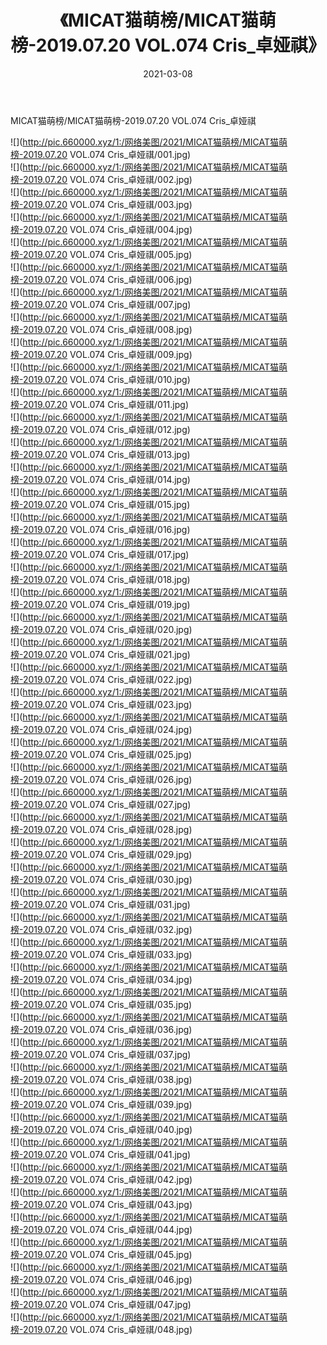 ﻿---
layout: post
title:  《MICAT猫萌榜/MICAT猫萌榜-2019.07.20 VOL.074 Cris_卓娅祺》
date:   2021-03-08
img: http://pic.660000.xyz/1:/网络美图/2021/MICAT猫萌榜/MICAT猫萌榜-2019.07.20 VOL.074 Cris_卓娅祺/000.jpg
categories: [美女, 清纯, 唯美]
---

MICAT猫萌榜/MICAT猫萌榜-2019.07.20 VOL.074 Cris_卓娅祺

 ![](http://pic.660000.xyz/1:/网络美图/2021/MICAT猫萌榜/MICAT猫萌榜-2019.07.20 VOL.074 Cris_卓娅祺/001.jpg) <br>![](http://pic.660000.xyz/1:/网络美图/2021/MICAT猫萌榜/MICAT猫萌榜-2019.07.20 VOL.074 Cris_卓娅祺/002.jpg) <br>![](http://pic.660000.xyz/1:/网络美图/2021/MICAT猫萌榜/MICAT猫萌榜-2019.07.20 VOL.074 Cris_卓娅祺/003.jpg) <br>![](http://pic.660000.xyz/1:/网络美图/2021/MICAT猫萌榜/MICAT猫萌榜-2019.07.20 VOL.074 Cris_卓娅祺/004.jpg) <br>![](http://pic.660000.xyz/1:/网络美图/2021/MICAT猫萌榜/MICAT猫萌榜-2019.07.20 VOL.074 Cris_卓娅祺/005.jpg) <br>![](http://pic.660000.xyz/1:/网络美图/2021/MICAT猫萌榜/MICAT猫萌榜-2019.07.20 VOL.074 Cris_卓娅祺/006.jpg) <br>![](http://pic.660000.xyz/1:/网络美图/2021/MICAT猫萌榜/MICAT猫萌榜-2019.07.20 VOL.074 Cris_卓娅祺/007.jpg) <br>![](http://pic.660000.xyz/1:/网络美图/2021/MICAT猫萌榜/MICAT猫萌榜-2019.07.20 VOL.074 Cris_卓娅祺/008.jpg) <br>![](http://pic.660000.xyz/1:/网络美图/2021/MICAT猫萌榜/MICAT猫萌榜-2019.07.20 VOL.074 Cris_卓娅祺/009.jpg) <br>![](http://pic.660000.xyz/1:/网络美图/2021/MICAT猫萌榜/MICAT猫萌榜-2019.07.20 VOL.074 Cris_卓娅祺/010.jpg) <br>![](http://pic.660000.xyz/1:/网络美图/2021/MICAT猫萌榜/MICAT猫萌榜-2019.07.20 VOL.074 Cris_卓娅祺/011.jpg) <br>![](http://pic.660000.xyz/1:/网络美图/2021/MICAT猫萌榜/MICAT猫萌榜-2019.07.20 VOL.074 Cris_卓娅祺/012.jpg) <br>![](http://pic.660000.xyz/1:/网络美图/2021/MICAT猫萌榜/MICAT猫萌榜-2019.07.20 VOL.074 Cris_卓娅祺/013.jpg) <br>![](http://pic.660000.xyz/1:/网络美图/2021/MICAT猫萌榜/MICAT猫萌榜-2019.07.20 VOL.074 Cris_卓娅祺/014.jpg) <br>![](http://pic.660000.xyz/1:/网络美图/2021/MICAT猫萌榜/MICAT猫萌榜-2019.07.20 VOL.074 Cris_卓娅祺/015.jpg) <br>![](http://pic.660000.xyz/1:/网络美图/2021/MICAT猫萌榜/MICAT猫萌榜-2019.07.20 VOL.074 Cris_卓娅祺/016.jpg) <br>![](http://pic.660000.xyz/1:/网络美图/2021/MICAT猫萌榜/MICAT猫萌榜-2019.07.20 VOL.074 Cris_卓娅祺/017.jpg) <br>![](http://pic.660000.xyz/1:/网络美图/2021/MICAT猫萌榜/MICAT猫萌榜-2019.07.20 VOL.074 Cris_卓娅祺/018.jpg) <br>![](http://pic.660000.xyz/1:/网络美图/2021/MICAT猫萌榜/MICAT猫萌榜-2019.07.20 VOL.074 Cris_卓娅祺/019.jpg) <br>![](http://pic.660000.xyz/1:/网络美图/2021/MICAT猫萌榜/MICAT猫萌榜-2019.07.20 VOL.074 Cris_卓娅祺/020.jpg) <br>![](http://pic.660000.xyz/1:/网络美图/2021/MICAT猫萌榜/MICAT猫萌榜-2019.07.20 VOL.074 Cris_卓娅祺/021.jpg) <br>![](http://pic.660000.xyz/1:/网络美图/2021/MICAT猫萌榜/MICAT猫萌榜-2019.07.20 VOL.074 Cris_卓娅祺/022.jpg) <br>![](http://pic.660000.xyz/1:/网络美图/2021/MICAT猫萌榜/MICAT猫萌榜-2019.07.20 VOL.074 Cris_卓娅祺/023.jpg) <br>![](http://pic.660000.xyz/1:/网络美图/2021/MICAT猫萌榜/MICAT猫萌榜-2019.07.20 VOL.074 Cris_卓娅祺/024.jpg) <br>![](http://pic.660000.xyz/1:/网络美图/2021/MICAT猫萌榜/MICAT猫萌榜-2019.07.20 VOL.074 Cris_卓娅祺/025.jpg) <br>![](http://pic.660000.xyz/1:/网络美图/2021/MICAT猫萌榜/MICAT猫萌榜-2019.07.20 VOL.074 Cris_卓娅祺/026.jpg) <br>![](http://pic.660000.xyz/1:/网络美图/2021/MICAT猫萌榜/MICAT猫萌榜-2019.07.20 VOL.074 Cris_卓娅祺/027.jpg) <br>![](http://pic.660000.xyz/1:/网络美图/2021/MICAT猫萌榜/MICAT猫萌榜-2019.07.20 VOL.074 Cris_卓娅祺/028.jpg) <br>![](http://pic.660000.xyz/1:/网络美图/2021/MICAT猫萌榜/MICAT猫萌榜-2019.07.20 VOL.074 Cris_卓娅祺/029.jpg) <br>![](http://pic.660000.xyz/1:/网络美图/2021/MICAT猫萌榜/MICAT猫萌榜-2019.07.20 VOL.074 Cris_卓娅祺/030.jpg) <br>![](http://pic.660000.xyz/1:/网络美图/2021/MICAT猫萌榜/MICAT猫萌榜-2019.07.20 VOL.074 Cris_卓娅祺/031.jpg) <br>![](http://pic.660000.xyz/1:/网络美图/2021/MICAT猫萌榜/MICAT猫萌榜-2019.07.20 VOL.074 Cris_卓娅祺/032.jpg) <br>![](http://pic.660000.xyz/1:/网络美图/2021/MICAT猫萌榜/MICAT猫萌榜-2019.07.20 VOL.074 Cris_卓娅祺/033.jpg) <br>![](http://pic.660000.xyz/1:/网络美图/2021/MICAT猫萌榜/MICAT猫萌榜-2019.07.20 VOL.074 Cris_卓娅祺/034.jpg) <br>![](http://pic.660000.xyz/1:/网络美图/2021/MICAT猫萌榜/MICAT猫萌榜-2019.07.20 VOL.074 Cris_卓娅祺/035.jpg) <br>![](http://pic.660000.xyz/1:/网络美图/2021/MICAT猫萌榜/MICAT猫萌榜-2019.07.20 VOL.074 Cris_卓娅祺/036.jpg) <br>![](http://pic.660000.xyz/1:/网络美图/2021/MICAT猫萌榜/MICAT猫萌榜-2019.07.20 VOL.074 Cris_卓娅祺/037.jpg) <br>![](http://pic.660000.xyz/1:/网络美图/2021/MICAT猫萌榜/MICAT猫萌榜-2019.07.20 VOL.074 Cris_卓娅祺/038.jpg) <br>![](http://pic.660000.xyz/1:/网络美图/2021/MICAT猫萌榜/MICAT猫萌榜-2019.07.20 VOL.074 Cris_卓娅祺/039.jpg) <br>![](http://pic.660000.xyz/1:/网络美图/2021/MICAT猫萌榜/MICAT猫萌榜-2019.07.20 VOL.074 Cris_卓娅祺/040.jpg) <br>![](http://pic.660000.xyz/1:/网络美图/2021/MICAT猫萌榜/MICAT猫萌榜-2019.07.20 VOL.074 Cris_卓娅祺/041.jpg) <br>![](http://pic.660000.xyz/1:/网络美图/2021/MICAT猫萌榜/MICAT猫萌榜-2019.07.20 VOL.074 Cris_卓娅祺/042.jpg) <br>![](http://pic.660000.xyz/1:/网络美图/2021/MICAT猫萌榜/MICAT猫萌榜-2019.07.20 VOL.074 Cris_卓娅祺/043.jpg) <br>![](http://pic.660000.xyz/1:/网络美图/2021/MICAT猫萌榜/MICAT猫萌榜-2019.07.20 VOL.074 Cris_卓娅祺/044.jpg) <br>![](http://pic.660000.xyz/1:/网络美图/2021/MICAT猫萌榜/MICAT猫萌榜-2019.07.20 VOL.074 Cris_卓娅祺/045.jpg) <br>![](http://pic.660000.xyz/1:/网络美图/2021/MICAT猫萌榜/MICAT猫萌榜-2019.07.20 VOL.074 Cris_卓娅祺/046.jpg) <br>![](http://pic.660000.xyz/1:/网络美图/2021/MICAT猫萌榜/MICAT猫萌榜-2019.07.20 VOL.074 Cris_卓娅祺/047.jpg) <br>![](http://pic.660000.xyz/1:/网络美图/2021/MICAT猫萌榜/MICAT猫萌榜-2019.07.20 VOL.074 Cris_卓娅祺/048.jpg) <br>